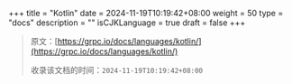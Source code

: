 +++
title = "Kotlin"
date = 2024-11-19T10:19:42+08:00
weight = 50
type = "docs"
description = ""
isCJKLanguage = true
draft = false
+++

> 原文：[https://grpc.io/docs/languages/kotlin/](https://grpc.io/docs/languages/kotlin/)
>
> 收录该文档的时间：`2024-11-19T10:19:42+08:00`
